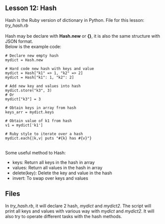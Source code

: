 ## Lesson 12: Hash
Hash is the Ruby version of dictionary in Python. File for this lesson: <i>try_hash.rb</i>
<br>
<br>
Hash may be declare with <b>Hash.new</b> or <b>{}</b>, it is also the same structure with JSON format.
<br>
Below is the example code:

```
# Declare new empty hash
mydict = Hash.new

# Hard code new hash with keys and value
mydict = Hash["k1" => 1, "k2" => 2]
mydict = Hash["k1": 1, "k2": 2]

# Add new key and values into hash
mydict.store("k3", 3)
# Or
mydict["k3"] = 3

# Obtain keys in array from hash
keys_arr = mydict.keys

# Obtain value of k1 from hash
v1 = mydict['k1']

# Ruby style to iterate over a hash
mydict.each{|k,v| puts "#{k} has #{v}"}
```
<br>
Some useful method to Hash:
<ul>
	<li>keys: Return all keys in the hash in array</li>
	<li>values: Return all values in the hash in array</li>
	<li>delete(key): Delete the key and value in the hash</li>
	<li>invert: To swap over keys and values</li>
</ul>

## Files
In <i>try_hash.rb</i>, it will declare 2 hash, <i>mydict</i> and <i>mydict2</i>. The script will print all keys and values with various way with <i>mydict</i> and <i>mydict2</i>. It will also try to operate different tasks with the hash methods.